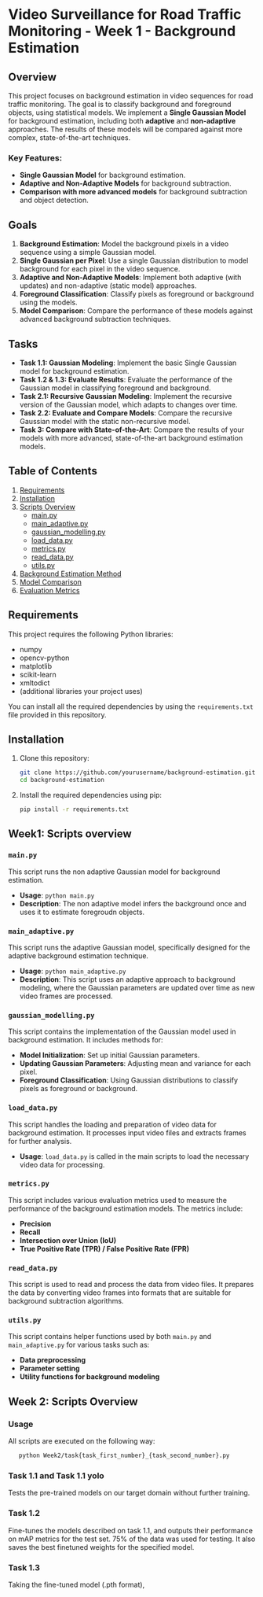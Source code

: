 
# Video Surveillance for Road Traffic Monitoring - Week 1 - Background Estimation

## Overview

This project focuses on background estimation in video sequences for road traffic monitoring. The goal is to classify background and foreground objects, using statistical models. We implement a **Single Gaussian Model** for background estimation, including both **adaptive** and **non-adaptive** approaches. The results of these models will be compared against more complex, state-of-the-art techniques.

### Key Features:
- **Single Gaussian Model** for background estimation.
- **Adaptive and Non-Adaptive Models** for background subtraction.
- **Comparison with more advanced models** for background subtraction and object detection.

## Goals

1. **Background Estimation**: Model the background pixels in a video sequence using a simple Gaussian model.
2. **Single Gaussian per Pixel**: Use a single Gaussian distribution to model background for each pixel in the video sequence.
3. **Adaptive and Non-Adaptive Models**: Implement both adaptive (with updates) and non-adaptive (static model) approaches.
4. **Foreground Classification**: Classify pixels as foreground or background using the models.
5. **Model Comparison**: Compare the performance of these models against advanced background subtraction techniques.

## Tasks

- **Task 1.1: Gaussian Modeling**: Implement the basic Single Gaussian model for background estimation.
- **Task 1.2 & 1.3: Evaluate Results**: Evaluate the performance of the Gaussian model in classifying foreground and background.
- **Task 2.1: Recursive Gaussian Modeling**: Implement the recursive version of the Gaussian model, which adapts to changes over time.
- **Task 2.2: Evaluate and Compare Models**: Compare the recursive Gaussian model with the static non-recursive model.
- **Task 3: Compare with State-of-the-Art**: Compare the results of your models with more advanced, state-of-the-art background estimation models.

## Table of Contents

1. [Requirements](#requirements)
2. [Installation](#installation)
3. [Scripts Overview](#scripts-overview)
   - [main.py](#mainpy)
   - [main_adaptive.py](#main_adaptivepy)
   - [gaussian_modelling.py](#gaussian_modellingpy)
   - [load_data.py](#load_datapy)
   - [metrics.py](#metricspy)
   - [read_data.py](#read_datapy)
   - [utils.py](#utils)
4. [Background Estimation Method](#background-estimation-method)
5. [Model Comparison](#model-comparison)
6. [Evaluation Metrics](#evaluation-metrics)

## Requirements

This project requires the following Python libraries:

- numpy
- opencv-python
- matplotlib
- scikit-learn
- xmltodict
- (additional libraries your project uses)

You can install all the required dependencies by using the `requirements.txt` file provided in this repository.

## Installation

1. Clone this repository:

   ```bash
   git clone https://github.com/yourusername/background-estimation.git
   cd background-estimation
2. Install the required dependencies using pip:
   ```bash
   pip install -r requirements.txt
## Week1: Scripts overview

### `main.py`

This script runs the non adaptive Gaussian model for background estimation.

- **Usage**: `python main.py`
- **Description**: The non adaptive model infers the background once and uses it to estimate foregroudn objects.

### `main_adaptive.py`

This script runs the adaptive Gaussian model, specifically designed for the adaptive background estimation technique.

- **Usage**: `python main_adaptive.py`
- **Description**: This script uses an adaptive approach to background modeling, where the Gaussian parameters are updated over time as new video frames are processed.

### `gaussian_modelling.py`

This script contains the implementation of the Gaussian model used in background estimation. It includes methods for:
- **Model Initialization**: Set up initial Gaussian parameters.
- **Updating Gaussian Parameters**: Adjusting mean and variance for each pixel.
- **Foreground Classification**: Using Gaussian distributions to classify pixels as foreground or background.

### `load_data.py`

This script handles the loading and preparation of video data for background estimation. It processes input video files and extracts frames for further analysis.

- **Usage**: `load_data.py` is called in the main scripts to load the necessary video data for processing.

### `metrics.py`

This script includes various evaluation metrics used to measure the performance of the background estimation models. The metrics include:
- **Precision**
- **Recall**
- **Intersection over Union (IoU)**
- **True Positive Rate (TPR) / False Positive Rate (FPR)**

### `read_data.py`

This script is used to read and process the data from video files. It prepares the data by converting video frames into formats that are suitable for background subtraction algorithms.

### `utils.py`

This script contains helper functions used by both `main.py` and `main_adaptive.py` for various tasks such as:
- **Data preprocessing**
- **Parameter setting**
- **Utility functions for background modeling**

## Week 2: Scripts Overview

### Usage

All scripts are executed on the following way: 

```bash
   python Week2/task{task_first_number}_{task_second_number}.py
```

### Task 1.1 and Task 1.1 yolo

Tests the pre-trained models on our target domain without further training. 

### Task 1.2

Fine-tunes the models described on task 1.1, and outputs their performance on mAP metrics for the test set. 75% of the data was used for testing. It also saves the best finetuned weights for the specified model.

### Task 1.3

Taking the fine-tuned model (.pth format), 

